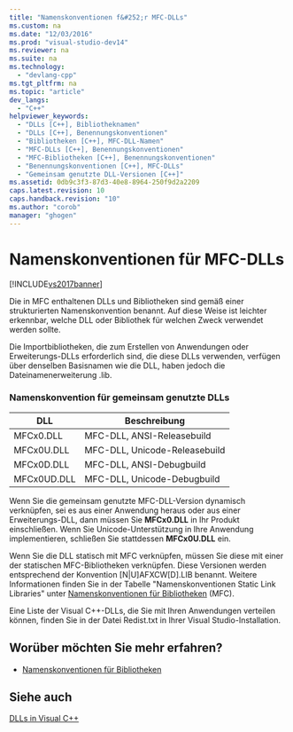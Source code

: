 ```yaml
---
title: "Namenskonventionen f&#252;r MFC-DLLs"
ms.custom: na
ms.date: "12/03/2016"
ms.prod: "visual-studio-dev14"
ms.reviewer: na
ms.suite: na
ms.technology: 
  - "devlang-cpp"
ms.tgt_pltfrm: na
ms.topic: "article"
dev_langs: 
  - "C++"
helpviewer_keywords: 
  - "DLLs [C++], Bibliotheknamen"
  - "DLLs [C++], Benennungskonventionen"
  - "Bibliotheken [C++], MFC-DLL-Namen"
  - "MFC-DLLs [C++], Benennungskonventionen"
  - "MFC-Bibliotheken [C++], Benennungskonventionen"
  - "Benennungskonventionen [C++], MFC-DLLs"
  - "Gemeinsam genutzte DLL-Versionen [C++]"
ms.assetid: 0db9c3f3-87d3-40e8-8964-250f9d2a2209
caps.latest.revision: 10
caps.handback.revision: "10"
ms.author: "corob"
manager: "ghogen"
---
```

# Namenskonventionen f&#252;r MFC-DLLs
[!INCLUDE[vs2017banner](../assembler/inline/includes/vs2017banner.md)]

Die in MFC enthaltenen DLLs und Bibliotheken sind gemäß einer strukturierten Namenskonvention benannt.  Auf diese Weise ist leichter erkennbar, welche DLL oder Bibliothek für welchen Zweck verwendet werden sollte.  
  
 Die Importbibliotheken, die zum Erstellen von Anwendungen oder Erweiterungs\-DLLs erforderlich sind, die diese DLLs verwenden, verfügen über denselben Basisnamen wie die DLL, haben jedoch die Dateinamenerweiterung .lib.  
  
### Namenskonvention für gemeinsam genutzte DLLs  
  
|DLL|**Beschreibung**|  
|---------|----------------------|  
|MFCx0.DLL|MFC\-DLL, ANSI\-Releasebuild|  
|MFCx0U.DLL|MFC\-DLL, Unicode\-Releasebuild|  
|MFCx0D.DLL|MFC\-DLL, ANSI\-Debugbuild|  
|MFCx0UD.DLL|MFC\-DLL, Unicode\-Debugbuild|  
  
 Wenn Sie die gemeinsam genutzte MFC\-DLL\-Version dynamisch verknüpfen, sei es aus einer Anwendung heraus oder aus einer Erweiterungs\-DLL, dann müssen Sie **MFCx0.DLL** in Ihr Produkt einschließen.  Wenn Sie Unicode\-Unterstützung in Ihre Anwendung implementieren, schließen Sie stattdessen **MFCx0U.DLL** ein.  
  
 Wenn Sie die DLL statisch mit MFC verknüpfen, müssen Sie diese mit einer der statischen MFC\-Bibliotheken verknüpfen.  Diese Versionen werden entsprechend der Konvention \[N&#124;U\]AFXCW\[D\].LIB benannt.  Weitere Informationen finden Sie in der Tabelle "Namenskonventionen Static Link Libraries" unter [Namenskonventionen für Bibliotheken](../mfc/library-naming-conventions.md) \(MFC\).  
  
 Eine Liste der Visual C\+\+\-DLLs, die Sie mit Ihren Anwendungen verteilen können, finden Sie in der Datei Redist.txt in Ihrer Visual Studio\-Installation.  
  
## Worüber möchten Sie mehr erfahren?  
  
-   [Namenskonventionen für Bibliotheken](../mfc/library-naming-conventions.md)  
  
## Siehe auch  
 [DLLs in Visual C\+\+](../build/dlls-in-visual-cpp.md)